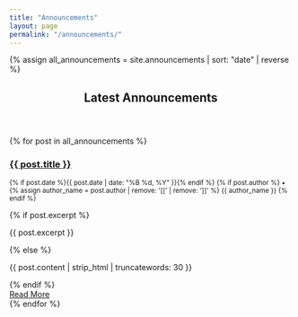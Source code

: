 ```yaml
---
title: "Announcements"
layout: page
permalink: "/announcements/"
---
```


{% assign all_announcements = site.announcements | sort: "date" | reverse %}

<section>
  <header>
    <h2>Latest Announcements</h2>
  </header>

  <div class="card-list">
    {% for post in all_announcements %}
      <article class="card card-row">
        <div class="row-content">
          <div class="row-text">
            <h3><a href="{{ post.url }}">{{ post.title }}</a></h3>
            <p><small>
              {% if post.date %}{{ post.date | date: "%B %d, %Y" }}{% endif %}
              {% if post.author %}
                • <span>
                  {% assign author_name = post.author | remove: '[[' | remove: ']]' %}
                  {{ author_name }}
                </span>
              {% endif %}
              </small>
            </p>
            {% if post.excerpt %}
              <p>{{ post.excerpt }}</p>
            {% else %}
              <p>{{ post.content | strip_html | truncatewords: 30 }}</p>
            {% endif %}
          </div>
          <div class="row-actions">
            <a role="button" href="{{ post.url }}">Read More</a>
          </div>
        </div>
      </article>
    {% endfor %}
  </div>
</section>
